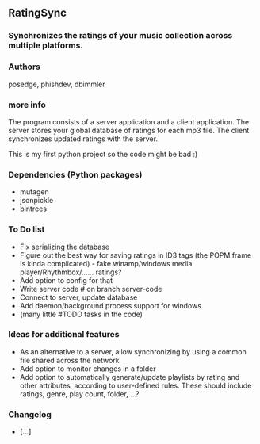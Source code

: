 ## RatingSync

### Synchronizes the ratings of your music collection across multiple platforms.

### Authors
posedge, phishdev, dbimmler

### more info
The program consists of a server application and a client application.
The server stores your global database of ratings for each mp3 file.
The client synchronizes updated ratings with the server.

This is my first python project so the code might be bad :)

### Dependencies (Python packages)
* mutagen
* jsonpickle
* bintrees

### To Do list
* Fix serializing the database
* Figure out the best way for saving ratings in ID3 tags (the POPM frame is kinda complicated) - fake winamp/windows media player/Rhythmbox/...... ratings?
* Add option to config for that
* Write server code # on branch server-code
* Connect to server, update database
* Add daemon/background process support for windows
* (many little #TODO tasks in the code)

### Ideas for additional features
* As an alternative to a server, allow synchronizing by using a common file shared across the network
* Add option to monitor changes in a folder
* Add option to automatically generate/update playlists by rating and other attributes, according to user-defined rules. These should include ratings, genre, play count, folder, ...?

### Changelog
* [...]
